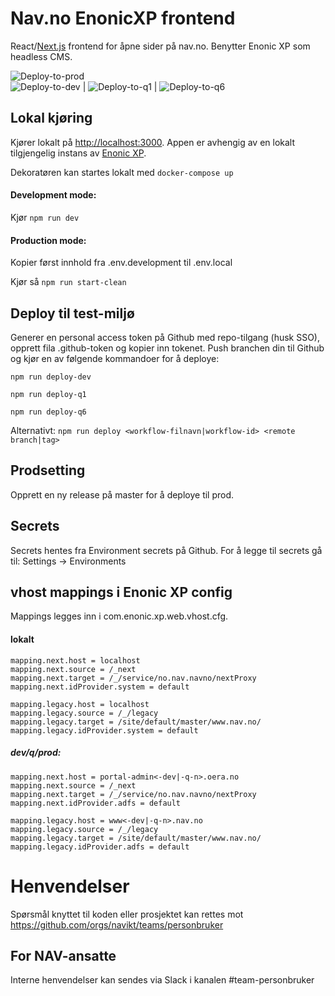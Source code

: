 # Nav.no EnonicXP frontend

React/[Next.js](https://nextjs.org/) frontend for åpne sider på nav.no. Benytter Enonic XP som headless CMS.

![Deploy-to-prod](https://github.com/navikt/nav-enonicxp-frontend/workflows/Deploy-to-prod/badge.svg) <br>
![Deploy-to-dev](https://github.com/navikt/nav-enonicxp-frontend/workflows/Deploy-to-dev/badge.svg) | ![Deploy-to-q1](https://github.com/navikt/nav-enonicxp-frontend/workflows/Deploy-to-q1/badge.svg) | ![Deploy-to-q6](https://github.com/navikt/nav-enonicxp-frontend/workflows/Deploy-to-q6/badge.svg)

## Lokal kjøring

Kjører lokalt på [http://localhost:3000](http://localhost:3000). Appen er avhengig av en
lokalt tilgjengelig instans av [Enonic XP](https://github.com/navikt/nav-enonicxp).

Dekoratøren kan startes lokalt med `docker-compose up`

#### Development mode:

Kjør `npm run dev`

#### Production mode:

Kopier først innhold fra .env.development til .env.local

Kjør så `npm run start-clean`

## Deploy til test-miljø

Generer en personal access token på Github med repo-tilgang (husk SSO), opprett fila .github-token og kopier inn tokenet.
Push branchen din til Github og kjør en av følgende kommandoer for å deploye:

`npm run deploy-dev`

`npm run deploy-q1`

`npm run deploy-q6`

Alternativt:
`npm run deploy <workflow-filnavn|workflow-id> <remote branch|tag>`

## Prodsetting

Opprett en ny release på master for å deploye til prod.

## Secrets

Secrets hentes fra Environment secrets på Github. For å legge til secrets gå til: Settings -> Environments

## vhost mappings i Enonic XP config

Mappings legges inn i com.enonic.xp.web.vhost.cfg.

#### lokalt

```
mapping.next.host = localhost
mapping.next.source = /_next
mapping.next.target = /_/service/no.nav.navno/nextProxy
mapping.next.idProvider.system = default

mapping.legacy.host = localhost
mapping.legacy.source = /_/legacy
mapping.legacy.target = /site/default/master/www.nav.no/
mapping.legacy.idProvider.system = default
```

##### dev/q/prod:

```
mapping.next.host = portal-admin<-dev|-q-n>.oera.no
mapping.next.source = /_next
mapping.next.target = /_/service/no.nav.navno/nextProxy
mapping.next.idProvider.adfs = default

mapping.legacy.host = www<-dev|-q-n>.nav.no
mapping.legacy.source = /_/legacy
mapping.legacy.target = /site/default/master/www.nav.no/
mapping.legacy.idProvider.adfs = default
```

# Henvendelser

Spørsmål knyttet til koden eller prosjektet kan rettes mot https://github.com/orgs/navikt/teams/personbruker

## For NAV-ansatte

Interne henvendelser kan sendes via Slack i kanalen #team-personbruker
